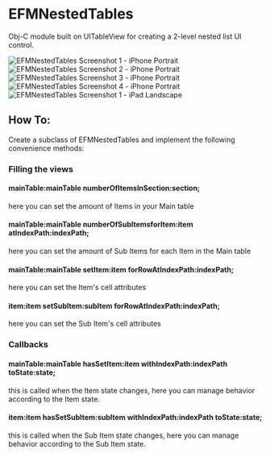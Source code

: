 EFMNestedTables
===============

Obj-C module built on UITableView for creating a 2-level nested list UI control.

![EFMNestedTables Screenshot 1 - iPhone Portrait](http://github.com/morekid/EFMNestedTables/raw/master/README/iPhone_P_shot1.png)&nbsp;&nbsp;
![EFMNestedTables Screenshot 2 - iPhone Portrait](http://github.com/morekid/EFMNestedTables/raw/master/README/iPhone_P_shot2.png)&nbsp;&nbsp;
![EFMNestedTables Screenshot 3 - iPhone Portrait](http://github.com/morekid/EFMNestedTables/raw/master/README/iPhone_P_shot3.png)&nbsp;&nbsp;
![EFMNestedTables Screenshot 4 - iPhone Portrait](http://github.com/morekid/EFMNestedTables/raw/master/README/iPhone_P_shot4.png)&nbsp;&nbsp;
![EFMNestedTables Screenshot 1 - iPad Landscape](http://github.com/morekid/EFMNestedTables/raw/master/README/iPad_L_shot1.png)


How To:
-------

Create a subclass of EFMNestedTables and implement the following convenience methods:

### Filling the views

#### mainTable:mainTable numberOfItemsInSection:section;
here you can set the amount of Items in your Main table

#### mainTable:mainTable numberOfSubItemsforItem:item atIndexPath:indexPath;
here you can set the amount of Sub Items for each Item in the Main table

#### mainTable:mainTable setItem:item forRowAtIndexPath:indexPath;
here you can set the Item's cell attributes

#### item:item setSubItem:subItem forRowAtIndexPath:indexPath;
here you can set the Sub Item's cell attributes

### Callbacks

#### mainTable:mainTable hasSetItem:item withIndexPath:indexPath toState:state;
this is called when the Item state changes, here you can manage behavior according to the Item state.

#### item:item hasSetSubItem:subItem withIndexPath:indexPath toState:state;
this is called when the Sub Item state changes, here you can manage behavior according to the Sub Item state.


